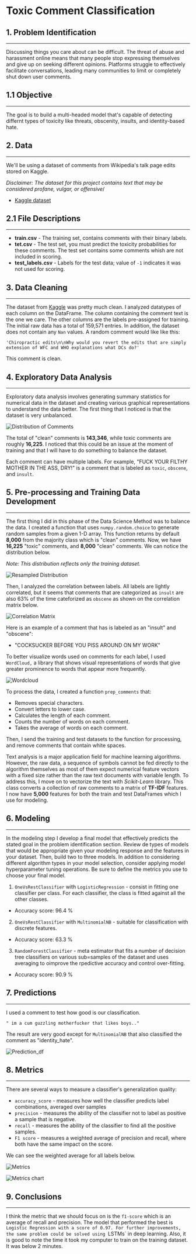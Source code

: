 # Toxic Comment Classification
## 1. Problem Identification
___

Discussing things you care about can be difficult. The threat of abuse and harassment online means that many people stop expressing themselves and give up on seeking different opinions. Platforms struggle to effectively facilitate conversations, leading many communities to limit or completely shut down user comments.


## 1.1 Objective
___

The goal is to build a multi-headed model that's capable of detecting differnt types of toxicity like threats, obscenity, insults, and identity-based hate. 


## 2. Data
___

We'll be using a dataset of comments from Wikipedia's talk page edits stored on Kaggle.


_Disclaimer: The dataset for this project contains text that may be considered profane, vulgar, or offensive_/

- [Kaggle dataset](https://www.kaggle.com/competitions/jigsaw-toxic-comment-classification-challenge/data)

## 2.1 File Descriptions
___

* **train.csv** - The training set, contains comments with their binary labels.
* **tet.csv** - The test set, you must predict the toxicity probabilities for these comments. The test set contains some comments whish are not included in scoring.
* **test_labels.csv** - Labels for the test data; value of `-1` indicates it was not used for scoring. 


## 3. Data Cleaning
___

The dataset from [Kaggle](https://www.kaggle.com/competitions/jigsaw-toxic-comment-classification-challenge/data) was pretty much clean. I analyzed datatypes of each column on the DataFrame. The column containing the comment text is the one we care. The other columns are the labels pre-assigned for training. The initial raw data has a total of 159,571 entries.
In addition, the dataset does not contain any `Nan` values. A random comment would like like this:

`'Chiropractic edits\n\nWhy would you revert the edits that are simply extension of WFC and WHO explanations what DCs do?'`

This comment is clean.

## 4. Exploratory Data Analysis
___

Exploratory data analysis involves generating summary statistics for numerical data in the dataset and creating various graphical representations to understand the data better.
The first thing that I noticed is that the dataset is very unbalanced.

![Distribution of Comments](./figures/distribution-of-comments.png)

The total of "clean" comments is **143,346**, while toxic comments are roughly **16,225**. I noticed that this could be an issue at the moment of training and that I will have to do something to balance the dataset.

Each comment can have multiple labels. For example, "FUCK YOUR FILTHY MOTHER IN THE ASS, DRY!" is a comment that is labeled as `toxic`, `obscene`, and `insult`. 

## 5. Pre-processing and Training Data Development
___
The first thing I did in this phase of the Data Science Method was to balance the data. I created a function that uses `numpy.random.choice` to generate random samples from a given 1-D array. This function returns by default **8,000** from the majority class which is "clean" comments. Now, we have **16,225** "toxic" comments, and **8,000** "clean" comments. We can notice the distribution below. 

*Note: This distribution reflects only the training dataset.*

![Resampled Distribution](./figures/resampled_.distribution.png)

Then, I analyzed the correlation between labels. All labels are lightly correlated, but it seems that comments that are categorized as `insult` are also 63% of the time cateforized as `obscene` as shown on the correlation matrix below. 

![Correlation Matrix](/figures/correlatino_matrix.png)

Here is an example of a comment that has is labeled as an "insult" and "obscene":

- "COCKSUCKER BEFORE YOU PISS AROUND ON MY WORK"

To better visualize words used on comments for each label, I used `WordCloud,` a library that shows visual representations of words that give greater prominence to words that appear more frequently. 

![Wordcloud](./figures/word_cloud.png)

To process the data, I created a function `prep_comments` that:
* Removes special characters.
* Convert letters to lower case.
* Calculates the length of each comment.
* Counts the number of words on each comment.
* Takes the average of words on each comment.

Then, I send the training and test datasets to the function for processing, and remove comments that contain white spaces.

Text analysis is a major application field for machine learning algorithms. However, the raw data, a sequence of symbols cannot be fed directly to the algorithm themselves as most of them expect numerical feature vectors with a fixed size rather than the raw text documents with variable length. To address this, I move on to vectorize the text with _Scikit-Learn_ library. This class converts a collection of raw comments to a matrix of **TF-IDF** features. I now have **5,000** features for both the train and test DataFrames which I use for modeling. 

## 6. Modeling
___

In the modeling step I develop a final model that effectively predicts the stated goal in the problem identification section. Review de types of models that would be appropriate given your modeling response and the features in your dataset. Then, build two to three models. In addition to considering different algorithm types in your model selection, consider applying model hyperparameter tuning operations. Be sure to define the metrics you use to choose your final model. 
1. `OneVsRestClassifier` with `LogisticRegression` - consist in fitting one classifier per class. For each classifier, the class is fitted against all the other classes.
 * Accuracy score: 96.4 %
2. `OneVsRestClassifier` with `MultinomialNB` - suitable for classification with discrete features.
 * Accuracy score: 63.3 %
3. `RandomForestClassifier` - meta estimator that fits a number of decision tree classifiers on various sub=samples of the dataset and uses averaging to oimprove the rpedictive accuracy and control over-fitting. 
 * Accuracy score: 90.9 %


## 7. Predictions
___
I used a comment to test how good is our classification.

`" im a cum guzzling motherfucker that likes boys.."`

The result are very good except for `MultinomialNB` that also classified the comment as "identity_hate".

![Prediction_df](./figures/Prediction_df.png)

## 8. Metrics
___
There are several ways to measure a classifier's generalization quality:
* `accuracy_score` -  measures how well the classifier predicts label combinations, averaged over samples
* `precision` - measures the ability of the classifier not to label as positive a sample that is negative.
* `recall` - measures the ability of the classifier to find all the positive samples.
* `F1 score` - measures a weighted average of precision and recall, where both have the same impact on the score. 

We can see the weighted average for all labels below.

![Metrics](./figures/Metrics_df.png)



![Metrics chart](./figures/metrics_chart.png)


## 9. Conclusions
___

I think the metric that we should focus on is the `f1-score` which is an average of recall and precision. The model that performed the best is `Logistic Regression with a score of 0.97. For further improvements, the same problem could be solved using `LSTMs` in deep learning. Also, it is good to note the time it took my computer to train on the training dataset. It was below 2 minutes. 